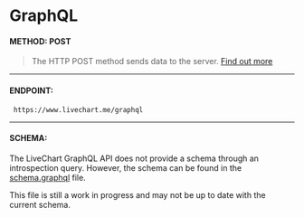 # GraphQL

#### METHOD: POST
> The HTTP POST method sends data to the server. [Find out more](https://developer.mozilla.org/en-US/docs/Web/HTTP/Methods/POST)

___

#### ENDPOINT:
` https://www.livechart.me/graphql`

___

#### SCHEMA:
The LiveChart GraphQL API does not provide a schema through an introspection query. However, the schema can be found in the [schema.graphql](schema.graphql) file.

This file is still a work in progress and may not be up to date with the current schema.

